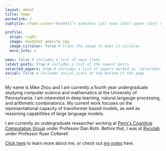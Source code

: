 ```yaml
---
layout: about
title: home
permalink: /
subtitle: <font color="#2e59f2"> mikezhou [at] seas [dot] upenn [dot] edu </font>

profile:
  align: right
  image: headshot_website.jpg
  image_circular: false # crops the image to make it circular
  more_info: >

news: false # includes a list of news items
latest_posts: true # includes a list of the newest posts
selected_papers: true # includes a list of papers marked as "selected={true}"
social: false # includes social icons at the bottom of the page
---
```

<!-- Google tag (gtag.js) -->
<script async src="https://www.googletagmanager.com/gtag/js?id=G-0823RLC0T3"></script>
<script>
  window.dataLayer = window.dataLayer || [];
  function gtag(){dataLayer.push(arguments);}
  gtag('js', new Date());

  gtag('config', 'G-0823RLC0T3');
</script>

<head>
  <meta charset="UTF-8">
  <meta name="description" content="Mike Zhou">
  <meta name="keywords" content="Mike, Zhou, UPenn, University of Pennsylvania">
  <meta name="author" content="Mike">
</head>

My name is Mike Zhou and I am currently a fourth year undergraduate studying computer science and mathematics at the University of Pennsylvania. I am interested in deep learning, natural langauge processing, and arithmetic combinatorics. My current work focuses on the representational capacity of transformer based models, as well as reasoning capabilities of large language models.

I am currently an undergraduate researcher working at <a href='https://cogcomp.seas.upenn.edu/'>Penn's Cognitive Computation Group</a> under Professor Dan Roth. Before that, I was at <a href='https://rycolab.io/'>Rycolab</a> under Professor Ryan Cotterell.

<a href='/about'>Click here</a> to learn more about me, or check out <a href='/notes'>my notes</a> here.

<br>